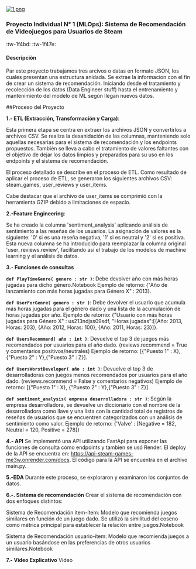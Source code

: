 [![1.png](https://i.postimg.cc/zGsDyTXW/1.png)](https://postimg.cc/zykYMbhX)

### Proyecto Individual N° 1 (MLOps): Sistema de Recomendación de Videojuegos para Usuarios de Steam

:tw-1f4bd: :tw-1f47e:

#### Descripción

Par este proyecto trabajamos tres arcivos o datas en formato JSON, los cuales presentan una estructura anidada. Se extrae la informacion con el fin de crear un sistema de recomendación. Iniciando desde el tratamiento y recolección de los datos (Data Engineer stuff) hasta el entrenamiento y mantenimiento del modelo de ML según llegan nuevos datos.

##Proceso del Proyecto

**1.- ETL (Extracción, Transformación y Carga)**:

Esta primera etapa se centra en extraer los archivos JSON y convertirlos a archivos CSV. Se realiza la desanidación de las columnas, manteniendo solo aquellas necesarias para el sistema de recomendación y los endpoints propuestos. También se lleva a cabo el tratamiento de valores faltantes con el objetivo de dejar los datos limpios y preparados para su uso en los endpoints y el sistema de recomendación.

El proceso detallado se describe en el proceso de ETL. Como resultado de aplicar el proceso de ETL, se generaron los siguientes archivos CSV: steam_games, user_reviews y user_items.

Cabe destacar que el archivo de user_items se comprimió con la herramienta GZIP debido a limitaciones de espacio.

**2.-Feature Engineering**:

Se ha creado la columna 'sentiment_analysis' aplicando análisis de sentimiento a las reseñas de los usuarios. La asignación de valores es la siguiente: '0' si es una reseña negativa, '1' si es neutral y '2' si es positiva. Esta nueva columna se ha introducido para reemplazar la columna original 'user_reviews.review', facilitando así el trabajo de los modelos de machine learning y el análisis de datos.

**3.- Funciones de consultas**

**`def PlayTimeGenre( genero : str )`**: Debe devolver año con más horas jugadas para dicho género.Notebook
Ejemplo de retorno: {"Año de lanzamiento con más horas jugadas para Género X" : 2013}.

**`def UserForGenre( genero : str )`**: Debe devolver el usuario que acumula más horas jugadas para el género dado y una lista de la acumulación de horas jugadas por año.
Ejemplo de retorno: {"Usuario con más horas jugadas para Género X" : us213ndjss09sdf, "Horas jugadas":[{Año: 2013, Horas: 203}, {Año: 2012, Horas: 100}, {Año: 2011, Horas: 23}]}.

**`def UsersRecommend( año : int )`**: Devuelve el top 3 de juegos más recomendados por usuarios para el año dado. (reviews.recommend = True y comentarios positivos/neutrales)
Ejemplo de retorno: [{"Puesto 1" : X}, {"Puesto 2" : Y},{"Puesto 3" : Z}].

**`def UsersWorstDeveloper( año : int )`**: Devuelve el top 3 de desarrolladoras con juegos menos recomendados por usuarios para el año dado. (reviews.recommend = False y comentarios negativos)
Ejemplo de retorno: [{"Puesto 1" : X}, {"Puesto 2" : Y},{"Puesto 3" : Z}].

**`def sentiment_analysis( empresa desarrolladora : str )`**: Según la empresa desarrolladora, se devuelve un diccionario con el nombre de la desarrolladora como llave y una lista con la cantidad total de registros de reseñas de usuarios que se encuentren categorizados con un análisis de sentimiento como valor.
Ejemplo de retorno: {'Valve' : [Negative = 182, Neutral = 120, Positive = 278]}

**4.- API**
Se implementó una API utilizando FastApi para exponer las funciones de consulta como endpoints y tambien se usó Render. El deploy de la API se encuentra en: https://api-steam-games-me3w.onrender.com/docs. El código para la API se encuentra en el archivo main.py.

**5.-EDA**
Durante este proceso, se exploraron y examinaron los conjuntos de datos.

**6.-. Sistema de recomendación**
Crear el sistema de recomendación con dos enfoques distintos:

Sistema de Recomendación ítem-ítem: Modelo que recomienda juegos similares en función de un juego dado. Se utilizó la similitud del coseno como métrica principal para establecer la relación entre juegos.Notebook

Sistema de Recomendación usuario-ítem: Modelo que recomienda juegos a un usuario basándose en las preferencias de otros usuarios similares.Notebook

**7.- Video Explicativo**
Video
